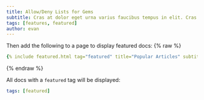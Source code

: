 ```yaml
---
title: Allow/Deny Lists for Gems
subtitle: Cras at dolor eget urna varius faucibus tempus in elit. Cras a dui imperdiet, tempus metus quis, pharetra turpis.
tags: [features, featured]
author: evan
---
```


Then add the following to a page to display featured docs:
{% raw %}
```yaml
{% include featured.html tag="featured" title="Popular Articles" subtitle="Selected featured articles to get you started fast in Jekyll" %}
```
{% endraw %}

All docs with a `featured` tag will be displayed:
```yml
tags: [featured]
```